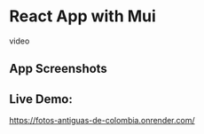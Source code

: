 # React App with Mui

video

## App Screenshots

## Live Demo:

https://fotos-antiguas-de-colombia.onrender.com/


